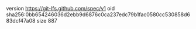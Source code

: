 version https://git-lfs.github.com/spec/v1
oid sha256:0bb654246036d2ebb9d6876c0ca237edc79b1fac0580cc530858d683dcf47a08
size 887
